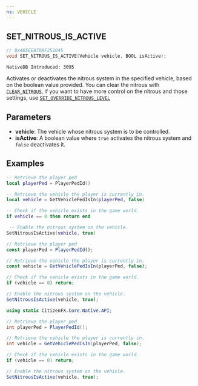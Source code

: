 ```yaml
---
ns: VEHICLE
---
```

## SET_NITROUS_IS_ACTIVE

```c
// 0x465EEA70AF251045
void SET_NITROUS_IS_ACTIVE(Vehicle vehicle, BOOL isActive);
```

```
NativeDB Introduced: 3095
```

Activates or deactivates the nitrous system in the specified vehicle, based on the boolean value provided.
You can clear the nitrous with [`CLEAR_NITROUS`](#_0xC889AE921400E1ED), if you want to have more control on the nitrous and those settings, use [`SET_OVERRIDE_NITROUS_LEVEL`](#_0xC8E9B6B71B8E660D)

## Parameters
* **vehicle**: The vehicle whose nitrous system is to be controlled.
* **isActive**: A boolean value where `true` activates the nitrous system and `false` deactivates it.

## Examples

```lua
-- Retrieve the player ped
local playerPed = PlayerPedId()

-- Retrieve the vehicle the player is currently in. 
local vehicle = GetVehiclePedIsIn(playerPed, false)

-- Check if the vehicle exists in the game world.
if vehicle == 0 then return end

 -- Enable the nitrous system on the vehicle.
SetNitrousIsActive(vehicle, true)
```

```js
// Retrieve the player ped
const playerPed = PlayerPedId();

// Retrieve the vehicle the player is currently in.
const vehicle = GetVehiclePedIsIn(playerPed, false);

// Check if the vehicle exists in the game world.
if (vehicle == 0) return;

// Enable the nitrous system on the vehicle.
SetNitrousIsActive(vehicle, true);
```

```cs
using static CitizenFX.Core.Native.API;

// Retrieve the player ped
int playerPed = PlayerPedId();

// Retrieve the vehicle the player is currently in.
int vehicle = GetVehiclePedIsIn(playerPed, false);

// Check if the vehicle exists in the game world.
if (vehicle == 0) return;

// Enable the nitrous system on the vehicle.
SetNitrousIsActive(vehicle, true);
```
